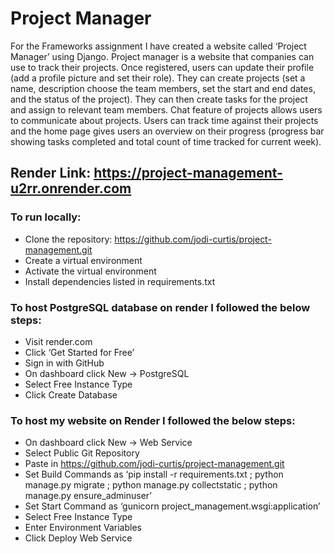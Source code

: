 # Project Manager
For the Frameworks assignment I have created a website called ‘Project Manager’ using Django. Project manager is a website that companies can use to track their projects. Once registered, users can update their profile (add a profile picture and set their role). They can create projects (set a name, description choose the team members, set the start and end dates, and the status of the project). They can then create tasks for the project and assign to relevant team members. Chat feature of projects allows users to communicate about projects. Users can track time against their projects and the home page gives users an overview on their progress (progress bar showing tasks completed and total count of time tracked for current week). 

## Render Link: https://project-management-u2rr.onrender.com

### To run locally:
- Clone the repository: https://github.com/jodi-curtis/project-management.git
- Create a virtual environment
- Activate the virtual environment
- Install dependencies listed in requirements.txt

### To host PostgreSQL database on render I followed the below steps:
- Visit render.com
- Click ‘Get Started for Free’
- Sign in with GitHub
- On dashboard click New -> PostgreSQL
- Select Free Instance Type
- Click Create Database

### To host my website on Render I followed the below steps:
- On dashboard click New -> Web Service
- Select Public Git Repository
- Paste in https://github.com/jodi-curtis/project-management.git
- Set Build Commands as ‘pip install -r requirements.txt ; python manage.py migrate ; python manage.py collectstatic ; python manage.py ensure_adminuser’
- Set Start Command as ‘gunicorn project_management.wsgi:application’
- Select Free Instance Type
- Enter Environment Variables
- Click Deploy Web Service
